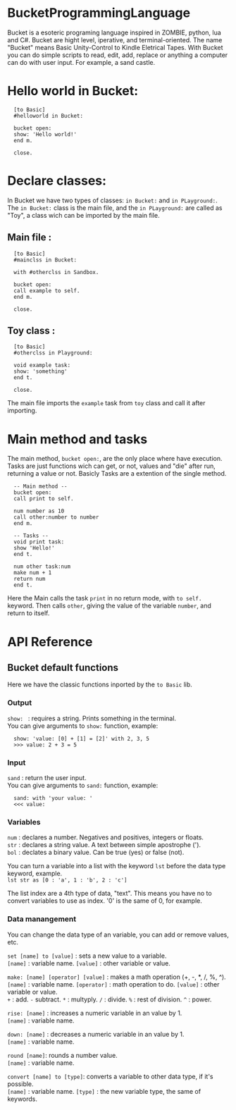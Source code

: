 # BucketProgrammingLanguage
Bucket is a esoteric programing language inspired in ZOMBIE, python, lua and C#. Bucket are hight level, iperative, and terminal-oriented.
The name "Bucket" means Basic Unity-Control to Kindle Eletrical Tapes. With Bucket you can do simple scripts to read, edit, add, replace or anything a computer can do with user input. For example, a sand castle.

# Hello world in Bucket:

      [to Basic]
      #helloworld in Bucket:
 
      bucket open:
      show: 'Hello world!'
      end m.
      
      close.

# Declare classes:

In Bucket we have two types of classes: ``in Bucket:`` and ``in PLayground:``. The ``in Bucket:`` class is the main file, and the ``in PLayground:`` are called as "Toy", a class wich can be imported by the main file.

## Main file :

      [to Basic]
      #mainclss in Bucket:
      
      with #otherclss in Sandbox.
      
      bucket open:
      call example to self.
      end m.
      
      close.
      
## Toy class :

      [to Basic]
      #otherclss in Playground:
      
      void example task:
      show: 'something'
      end t.
      
      close.
      
 The main file imports the ``example`` task from ``toy`` class and call it after importing. 

# Main method and tasks
The main method, ``bucket open:``, are the only place where have execution. Tasks are just functions wich can get, or not, values and "die" after run, returning a value or not. Basicly Tasks are a extention of the single method.

      -- Main method --
      bucket open:
      call print to self.
      
      num number as 10
      call other:number to number
      end m.
      
      -- Tasks --
      void print task:
      show 'Hello!'
      end t.
      
      num other task:num
      make num + 1
      return num
      end t.

Here the Main calls the task ``print`` in no return mode, with ``to self.`` keyword. Then calls ``other``, giving the value of the variable ``number``, and return to itself.

# API Reference

## Bucket default functions
Here we have the classic functions inported by the ``to Basic`` lib.

### Output
``show: `` : requires a string. Prints something in the terminal.                                                                       
You can give arguments to ``show:`` function, example: 

      show: 'value: [0] + [1] = [2]' with 2, 3, 5
      >>> value: 2 + 3 = 5

### Input
``sand`` : return the user input.                                                                                                       
You can give arguments to ``sand:`` function, example:

      sand: with 'your value: '
      <<< value:

### Variables

``num`` : declares a number. Negatives and positives, integers or floats.                                                               
``str`` : declares a string value. A text between simple apostrophe (').                                                            
``bol`` : declates a binary value. Can be true (yes) or false (not).                                                                     

You can turn a variable into a list with the keyword ``lst`` before the data type keyword, example.                                     
``lst str as [0 : 'a', 1 : 'b', 2 : 'c']``

The list index are a 4th type of data, "text". This means you have no to convert variables to use as index. '0' is the same of 0, for example.

### Data manangement
You can change the data type of an variable, you can add or remove values, etc.

``set [name] to [value]`` : sets a new value to a variable.                                                                             
``[name]`` : variable name. ``[value]`` : other variable or value.

``make: [name] [operator] [value]`` : makes a math operation (+, -, *, /, %, ^).                                                   
``[name]`` : variable name. ``[operator]`` : math operation to do. ``[value]`` : other variable or value.                               
``+`` : add. ``-`` subtract. ``*`` : multyply. ``/`` : divide. ``%`` : rest of division. ``^`` : power.

``rise: [name]`` : increases a numeric variable in an value by 1.                                                                       
``[name]`` : variable name.

``down: [name]`` : decreases a numeric variable in an value by 1.                                                                       
``[name]`` : variable name.

``round [name]``: rounds a number value.                                                                                                 
``[name]`` : variable name.

``convert [name] to [type]``: converts a variable to other data type, if it's possible.                                                 
``[name]`` : variable name. ``[type]`` : the new variable type, the same of keywords.
